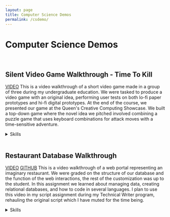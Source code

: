 ```yaml
---
layout: page
title: Computer Science Demos
permalink: /csdemo/
---
```


# Computer Science Demos
 
 <br>

## Silent Video Game Walkthrough - Time To Kill
[VIDEO][gamedev]
This is a video walkthrough of a short video game made in a group of three during my undergraduate education. We were tasked to produce a video game with an original idea, performing user tests on both lo-fi paper prototypes and hi-fi digital prototypes. At the end of the course, we presented our game at the Queen's Creative Computing Showcase. We built a top-down game where the novel idea we pitched involved combining a puzzle game that uses keyboard combinations for attack moves with a time-sensitive adventure. 

<details>
<summary>Skills</summary>
<li>Visual design</li>
<li>Character design (bosses)</li>
<li>UI assets</li>
<li>Audio management</li>
<li>User testing</li>
</details>
<br>

## Restaurant Database Walkthrough
[VIDEO][restaurant] [GITHUB][restgit]
This is a video walkthrough of a web portal representing an imaginary restaurant. We were graded on the structure of our database and the function of the web interactions, the rest of the customization was up to the student. In this assignment we learned about managing data, creating relational databases, and how to code in several languages. I plan to use this video in my script assignment during my Technical Writer program, rehauling the original script which I have muted for the time being.

<details>
<summary>Skills</summary>
<li>Javascript</li>
<li>MySQL</li>
<li>HTML/CSS</li>
<li>PHP</li>
<li>Video editing</li>
<li>Website design</li>
</details>
<br>

[gamedev]: https://youtu.be/S3omWqjkF3Q
[restaurant]: https://youtu.be/CvEAxok8CKY
[restgit]: https://github.com/unifiedtheories/restaurant-database